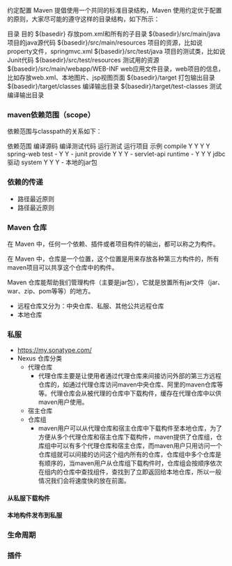 


约定配置
Maven 提倡使用一个共同的标准目录结构，Maven 使用约定优于配置的原则，大家尽可能的遵守这样的目录结构，如下所示：

目录	目的
${basedir}	存放pom.xml和所有的子目录
${basedir}/src/main/java	项目的java源代码
${basedir}/src/main/resources	项目的资源，比如说property文件，springmvc.xml
${basedir}/src/test/java	项目的测试类，比如说Junit代码
${basedir}/src/test/resources	测试用的资源
${basedir}/src/main/webapp/WEB-INF	web应用文件目录，web项目的信息，比如存放web.xml、本地图片、jsp视图页面
${basedir}/target	打包输出目录
${basedir}/target/classes	编译输出目录
${basedir}/target/test-classes	测试编译输出目录


### maven依赖范围（scope）
依赖范围与classpath的关系如下：

依赖范围	编译源码	编译测试代码	运行测试	运行项目	示例
compile	Y	Y	Y	Y	spring-web
test	-	Y	Y	-	junit
provide	Y	Y	Y	-	servlet-api
runtime	-	Y	Y	Y	jdbc驱动
system	Y	Y	Y	-	本地的jar包


### 依赖的传递
+ 路径最近原则
+ 路径最近原则




### Maven 仓库
在 Maven 中，任何一个依赖、插件或者项目构件的输出，都可以称之为构件。

在 Maven 中，仓库是一个位置，这个位置是用来存放各种第三方构件的，所有maven项目可以共享这个仓库中的构件。

Maven 仓库能帮助我们管理构件（主要是jar包），它就是放置所有jar文件（jar、war、zip、pom等等）的地方。

+ 远程仓库又分为：中央仓库、私服、其他公共远程仓库
+ 本地仓库


### 私服
+ https://my.sonatype.com/
+ Nexus 仓库分类
  + 代理仓库
    + 代理仓库主要是让使用者通过代理仓库来间接访问外部的第三方远程仓库的，如通过代理仓库访问maven中央仓库、阿里的maven仓库等等。代理仓库会从被代理的仓库中下载构件，缓存在代理仓库中以供maven用户使用。
  + 宿主仓库
  + 仓库组
    + maven用户可以从代理仓库和宿主仓库中下载构件至本地仓库，为了方便从多个代理仓库和宿主仓库下载构件，maven提供了仓库组，仓库组中可以有多个代理仓库和宿主仓库，而maven用户只用访问一个仓库组就可以间接的访问这个组内所有的仓库，仓库组中多个仓库是有顺序的，当maven用户从仓库组下载构件时，仓库组会按顺序依次在组内的仓库中查找组件，查找到了立即返回给本地仓库，所以一般情况我们会将速度快的放在前面。

#### 从私服下载构件

#### 本地构件发布到私服


### 生命周期

### 插件
